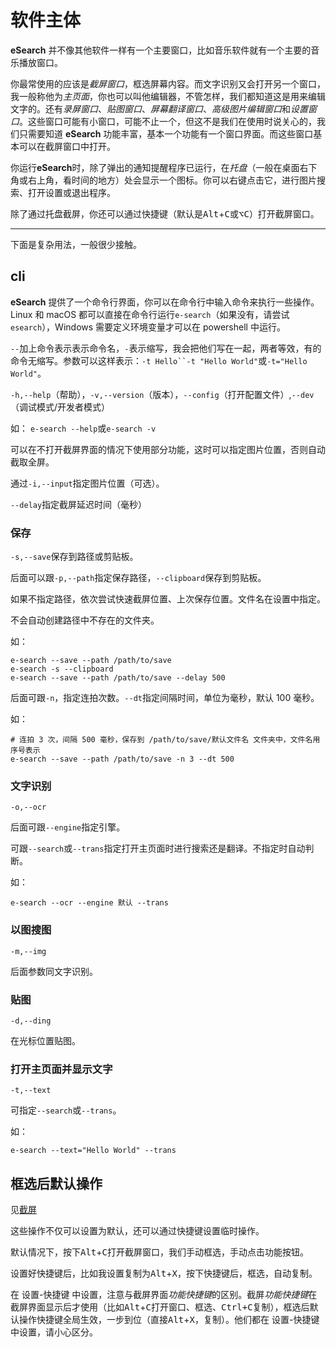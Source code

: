 # 软件主体

**eSearch** 并不像其他软件一样有一个主要窗口，比如音乐软件就有一个主要的音乐播放窗口。

你最常使用的应该是*截屏窗口*，框选屏幕内容。而文字识别又会打开另一个窗口，我一般称他为*主页面*，你也可以叫他编辑器，不管怎样，我们都知道这是用来编辑文字的。还有*录屏窗口*、_贴图窗口_、_屏幕翻译窗口_、*高级图片编辑窗口*和*设置窗口*。这些窗口可能有小窗口，可能不止一个，但这不是我们在使用时说关心的，我们只需要知道 **eSearch** 功能丰富，基本一个功能有一个窗口界面。而这些窗口基本可以在截屏窗口中打开。

你运行**eSearch**时，除了弹出的通知提醒程序已运行，在*托盘*（一般在桌面右下角或右上角，看时间的地方）处会显示一个图标。你可以右键点击它，进行图片搜索、打开设置或退出程序。

除了通过托盘截屏，你还可以通过快捷键（默认是<kbd>Alt</kbd>+<kbd>C</kbd>或<kbd>⌥</kbd><kbd>C</kbd>）打开截屏窗口。

---

下面是复杂用法，一般很少接触。

## cli

**eSearch** 提供了一个命令行界面，你可以在命令行中输入命令来执行一些操作。Linux 和 macOS 都可以直接在命令行运行`e-search`（如果没有，请尝试`esearch`），Windows 需要定义环境变量才可以在 powershell 中运行。

`--`加上命令表示表示命令名，`-`表示缩写，我会把他们写在一起，两者等效，有的命令无缩写。参数可以这样表示：` -t Hello``-t "Hello World" `或`-t="Hello World"`。

`-h,--help`（帮助），`-v,--version`（版本），`--config`（打开配置文件）,`--dev`（调试模式/开发者模式）

如：
`e-search --help`或`e-search -v`

可以在不打开截屏界面的情况下使用部分功能，这时可以指定图片位置，否则自动截取全屏。

通过`-i,--input`指定图片位置（可选）。

`--delay`指定截屏延迟时间（毫秒）

### 保存

`-s,--save`保存到路径或剪贴板。

后面可以跟`-p,--path`指定保存路径，`--clipboard`保存到剪贴板。

如果不指定路径，依次尝试快速截屏位置、上次保存位置。文件名在设置中指定。

不会自动创建路径中不存在的文件夹。

如：

```shell
e-search --save --path /path/to/save
e-search -s --clipboard
e-search --save --path /path/to/save --delay 500
```

<!-- todo 可指定文件名 -->

后面可跟`-n`，指定连拍次数。`--dt`指定间隔时间，单位为毫秒，默认 100 毫秒。

如：

```shell
# 连拍 3 次，间隔 500 毫秒，保存到 /path/to/save/默认文件名 文件夹中，文件名用序号表示
e-search --save --path /path/to/save -n 3 --dt 500
```

### 文字识别

`-o,--ocr`

后面可跟`--engine`指定引擎。

可跟`--search`或`--trans`指定打开主页面时进行搜索还是翻译。不指定时自动判断。

如：

```shell
e-search --ocr --engine 默认 --trans
```

### 以图搜图

`-m,--img`

后面参数同文字识别。

### 贴图

`-d,--ding`

在光标位置贴图。

### 打开主页面并显示文字

`-t,--text`

可指定`--search`或`--trans`。

如：

```shell
e-search --text="Hello World" --trans
```

## 框选后默认操作

见[截屏](clip.md#框选后默认操作)

这些操作不仅可以设置为默认，还可以通过快捷键设置临时操作。

默认情况下，按下<kbd>Alt</kbd>+<kbd>C</kbd>打开截屏窗口，我们手动框选，手动点击功能按钮。

设置好快捷键后，比如我设置复制为<kbd>Alt</kbd>+<kbd>X</kbd>，按下快捷键后，框选，自动复制。

在 设置-快捷键 中设置，注意与截屏界面*功能快捷键*的区别。截屏*功能快捷键*在截屏界面显示后才使用（比如<kbd>Alt</kbd>+<kbd>C</kbd>打开窗口、框选、<kbd>Ctrl+C</kbd>复制），框选后默认操作快捷键全局生效，一步到位（直接<kbd>Alt</kbd>+<kbd>X</kbd>，复制）。他们都在 设置-快捷键 中设置，请小心区分。
